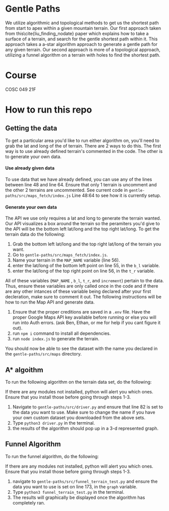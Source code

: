 # Gentle Paths

We utilize algorithmic and topological methods to get us the shortest path from start to apex within a given mountain terrain. Our first approach taken from this\cite{liu_finding_nodate} paper which explains how to take a surface of a terrain, and search for the gentle shortest path within it. This approach takes a a-star algorithm approach to generate a gentle path for any given terrain. Our second approach is more of a topological approach, utilizing a funnel algorithm on a terrain with holes to find the shortest path.
# Course

COSC 049 21F
# How to run this repo
## Getting the data

To get a particular area you'd like to run either algorithm on, you'll need to grab the lat and long of the of terrain. There are 2 ways to do this. The first way is to use already defined terrain's commented in the code. The other is to generate your own data.

#### Use already given data

To use data that we have already defined, you can use any of the lines between line 48 and line 64. Ensure that only 1 terrain is uncomment and the other 2 terrains are uncommented. See current code in `gentle-paths/src/maps_fetch/index.js` Line 48:64 to see how it is currently setup.
#### Generate your own data

The API we use only requires a lat and long to generate the terrain wanted. Our API visualizes a box around the terrain so the peramiters you'd give to the API will be the bottom left lat/long and the top right lat/long. To get the terrain data do the following:

1. Grab the bottom left lat/long and the top right lat/long of the terrain you want.
2. Go to `gentle-paths/src/maps_fetch/index.js`.
3. Name your terrain in the `MAP_NAME` variable (line 56).
4. enter the lat/long of the bottom left point on line 55, in the `b_l` variable.
5. enter the lat/long of the top right point on line 56, in the `t_r` variable.

All of these variables (`MAP_NAME` , `b_l`, `t_r`, and `increment`) pertain to the data. Thus, ensure these variables are only called once in the code and if there are any other intances of these variable being declared after your first decleration, make sure to comment it out. The following instructions will be how to run the Map API and generate data.

1. Ensure that the proper creditions are saved in a `.env` file. Have the proper Google Maps API key available before running or else you will run into Auth errors. (ask Ben, Ethan, or me for help if you cant figure it out).
2. run `npm i` command to install all dependencies.
3. run `node index.js` to generate the terrain.

You should now be able to see the dataset with the name you declared in the `gentle-paths/src/maps` directory.
## A* algoithm

To run the following algorithm on the terrain data set, do the following:


If there are any modules not installed, python will alert you which ones. Ensure that you install those before going through steps 1-3.

1. Navigate to `gentle-paths/src/driver.py` and ensure that line 82 is set to the data you want to use. Make sure to change the name if you have your own custom dataset you downloaded from the above sets.
2. Type `python3 driver.py` in the terminal.
3. the results of the algorithm should pop up in a 3-d represented graph.

## Funnel Algorithm

To run the funnel algorithm, do the following:

If there are any modules not installed, python will alert you which ones. Ensure that you install those before going through steps 1-3.

1. navigate to `gentle-paths/src/funnel_terrain_test.py` and ensure the data you want to use is set on line 173, in the `graph` variable.
2. Type `python3 funnel_terrain_test.py` in the terminal.
3. The results will graphically be displayed once the algorithm has completely ran.